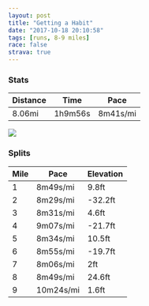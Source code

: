 ```yaml
---
layout: post
title: "Getting a Habit"
date: "2017-10-18 20:10:58"
tags: [runs, 8-9 miles]
race: false
strava: true
---
```


### Stats

| Distance | Time | Pace |
|----------|------|------|
|8.06mi|1h9m56s|8m41s/mi|

<img src='https://maps.googleapis.com/maps/api/staticmap?maptype=roadmap&path=enc:c{hwFnlcbMgPnD}uAzwCkEpMqHnLoJbW{KdRaP~p@sBrGgA?cBxMaCfCiG~Vuc@luBzBsBnKmk@dD{MfA^kDsAr@uE_g@_M{l@uGqF|@cJtJeW~EuGbUaC@eGsE}BrFa@vEv`@|VlBxD&key=AIzaSyC1MId7bFpkLXNAaYhBSTb8jLyiSqzbDtM&size=800x800&markers=color:yellow|label:S|40.6829,-73.91448&markers=color:green|label:F|40.733630000000005,-73.98427999999998'>

### Splits

| Mile | Pace | Elevation |
|------|------|-----------|
|1|8m49s/mi|9.8ft|
|2|8m29s/mi|-32.2ft|
|3|8m31s/mi|4.6ft|
|4|9m07s/mi|-21.7ft|
|5|8m34s/mi|10.5ft|
|6|8m55s/mi|-19.7ft|
|7|8m06s/mi|2ft|
|8|8m49s/mi|24.6ft|
|9|10m24s/mi|1.6ft|
